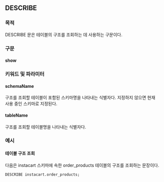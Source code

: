 ## DESCRIBE

### 목적

DESCRIBE 문은 테이블의 구조를 조회하는 데 사용하는 구문이다.


### 구문

#### show
<object type="image/svg+xml" data="./diagram/describe.rrd.svg" class="object"></object>


### 키워드 및 파라미터

#### schemaName

구조를 조회할 테이블이 포함된 스키마명을 나타내는 식별자다. 지정하지 않으면 현재 사용 중인 스키마로 지정된다.

#### tableName

구조를 조회할 테이블명을 나타내는 식별자다.


### 예시

#### 테이블 구조 조회

다음은 instacart 스키마에 속한 order\_products 테이블의 구조를 조회하는 문장이다.
```console
DESCRIBE instacart.order_products;
```
